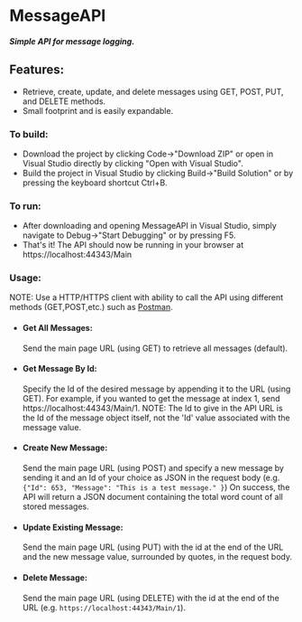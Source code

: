 # MessageAPI
##### Simple API for message logging.

## Features:
* Retrieve, create, update, and delete messages using GET, POST, PUT, and DELETE methods.
* Small footprint and is easily expandable.

### To build:
* Download the project by clicking Code->"Download ZIP" or open in Visual Studio directly by clicking "Open with Visual Studio".
* Build the project in Visual Studio by clicking Build->"Build Solution" or by pressing the keyboard shortcut Ctrl+B.
### To run:
* After downloading and opening MessageAPI in Visual Studio, simply navigate to Debug->"Start Debugging" or by pressing F5.
* That's it! The API should now be running in your browser at https://localhost:44343/Main
### Usage:
NOTE: Use a HTTP/HTTPS client with ability to call the API using different methods (GET,POST,etc.) such as [Postman](https://www.postman.com/downloads/).
* #### Get All Messages:
  Send the main page URL (using GET) to retrieve all messages (default).
* #### Get Message By Id:
  Specify the Id of the desired message by appending it to the URL (using GET). For example, if you wanted to get the message at index 1, send https://localhost:44343/Main/1.
  NOTE: The Id to give in the API URL is the Id of the message object itself, not the 'Id' value associated with the message value.
* #### Create New Message:
  Send the main page URL (using POST) and specify a new message by sending it and an Id of your choice as JSON in the request body (e.g. `{"Id": 653, "Message": "This is a test message." }`) On success, the API will return a JSON document containing the total word count of all stored messages.
* #### Update Existing Message:
  Send the main page URL (using PUT) with the id at the end of the URL and the new message value, surrounded by quotes, in the request body.
* #### Delete Message:
  Send the main page URL (using DELETE) with the id at the end of the URL (e.g. `https://localhost:44343/Main/1`).
